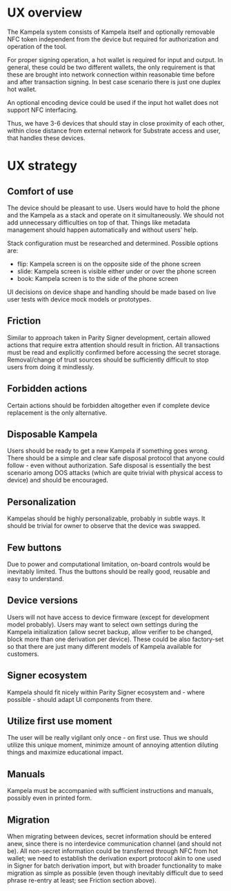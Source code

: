 # UX overview

The Kampela system consists of Kampela itself and optionally removable NFC token independent from the device but required for authorization and operation of the tool.

For proper signing operation, a hot wallet is required for input and output. In general, these could be two different wallets, the only requirement is that these are brought into network connection within reasonable time before and after transaction signing. In best case scenario there is just one duplex hot wallet.

An optional encoding device could be used if the input hot wallet does not support NFC interfacing.

Thus, we have 3-6 devices that should stay in close proximity of each other, within close distance from external network for Substrate access and user, that handles these devices.

# UX strategy

## Comfort of use

The device should be pleasant to use. Users would have to hold the phone and the Kampela as a stack and operate on it simultaneously. We should not add unnecessary difficulties on top of that. Things like metadata management should happen automatically and without users' help.

Stack configuration must be researched and determined. Possible options are:
- flip: Kampela screen is on the opposite side of the phone screen
- slide: Kampela screen is visible either under or over the phone screen
- book: Kampela screen is to the side of the phone screen

UI decisions on device shape and handling should be made based on live user tests with device mock models or prototypes.

## Friction

Similar to approach taken in Parity Signer development, certain allowed actions that require extra attention should result in friction. All transactions must be read and explicitly confirmed before accessing the secret storage. Removal/change of trust sources should be sufficiently difficult to stop users from doing it mindlessly.

## Forbidden actions

Certain actions should be forbidden altogether even if complete device replacement is the only alternative.

## Disposable Kampela

Users should be ready to get a new Kampela if something goes wrong. There should be a simple and clear safe disposal protocol that anyone could follow - even without authorization. Safe disposal is essentially the best scenario among DOS attacks (which are quite trivial with physical access to device) and should be encouraged.

## Personalization

Kampelas should be highly personalizable, probably in subtle ways. It should be trivial for owner to observe that the device was swapped.

## Few buttons

Due to power and computational limitation, on-board controls would be inevitably limited. Thus the buttons should be really good, reusable and easy to understand.

## Device versions

Users will not have access to device firmware (except for development model probably). Users may want to select own settings during the Kampela initialization (allow secret backup, allow verifier to be changed, block more than one derivation per device). These could be also factory-set so that there are just many different models of Kampela available for customers.

## Signer ecosystem

Kampela should fit nicely within Parity Signer ecosystem and - where possible - should adapt UI components from there.

## Utilize first use moment

The user will be really vigilant only once - on first use. Thus we should utilize this unique moment, minimize amount of annoying attention diluting things and maximize educational impact.

## Manuals

Kampela must be accompanied with sufficient instructions and manuals, possibly even in printed form.

## Migration

When migrating between devices, secret information should be entered anew, since there is no interdevice communication channel (and should not be). All non-secret information could be transferred through NFC from hot wallet; we need to establish the derivation export protocol akin to one used in Signer for batch derivation import, but with broader functionality to make migration as simple as possible (even though inevitably difficult due to seed phrase re-entry at least; see Friction section above).

